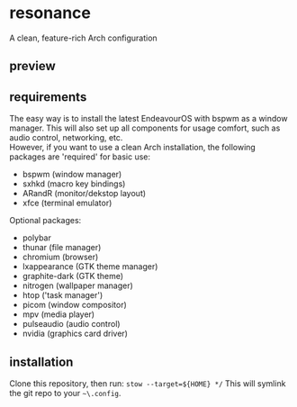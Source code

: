 # resonance
A clean, feature-rich Arch configuration
## preview

## requirements
The easy way is to install the latest EndeavourOS with bspwm as a window manager. This will also set up all components for usage comfort, such as audio control, networking, etc.<br/>
However, if you want to use a clean Arch installation, the following packages are 'required' for basic use:
- bspwm (window manager)
- sxhkd (macro key bindings)
- ARandR (monitor/dekstop layout)
- xfce (terminal emulator)

Optional packages:
- polybar
- thunar (file manager)
- chromium (browser)
- lxappearance (GTK theme manager)
- graphite-dark (GTK theme)
- nitrogen (wallpaper manager)
- htop ('task manager')
- picom (window compositor)
- mpv (media player)
- pulseaudio (audio control)
- nvidia (graphics card driver)
## installation
Clone this repository, then run:
`stow --target=${HOME} */`
This will symlink the git repo to your `~\.config`.
